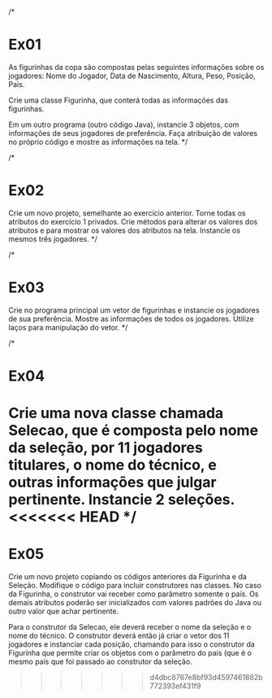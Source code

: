 /*
# Ex01 
As figurinhas da copa são compostas pelas seguintes informações sobre os jogadores: Nome do Jogador, Data de Nascimento, Altura, Peso, Posição, País.

Crie uma classe Figurinha, que conterá todas as informações das figurinhas.

Em um outro programa (outro código Java), instancie 3 objetos, com informações de seus jogadores de preferência. Faça atribuição de valores no próprio código e mostre as informações na tela.
*/

/*
# Ex02
Crie um novo projeto, semelhante ao exercício anterior. Torne todas os atributos do exercício 1 privados. Crie métodos para alterar os valores dos atributos e para mostrar os valores dos atributos na tela. Instancie os mesmos três jogadores.
*/

/*
# Ex03
Crie no programa principal um vetor de figurinhas e instancie os jogadores de sua preferência. Mostre as informações de todos os jogadores. Utilize laços para manipulação do vetor.
*/

/*
# Ex04
Crie uma nova classe chamada Selecao, que é composta pelo nome da seleção, por 11 jogadores titulares, o nome do técnico, e outras informações que julgar pertinente. Instancie 2 seleções.
<<<<<<< HEAD
*/
=======

# Ex05
Crie um novo projeto copiando os códigos anteriores da Figurinha e da Seleção. Modifique o código para incluir construtores nas classes. No caso da Figurinha, o construtor vai receber como parâmetro somente o país. Os demais atributos poderão ser inicializados com valores padrões do Java ou outro valor que achar pertinente.

Para o construtor da Selecao, ele deverá receber o nome da seleção e o nome do técnico. O construtor deverá então já criar o vetor dos 11 jogadores e instanciar cada posição, chamando para isso o construtor da Figurinha que permite criar os objetos com o parâmetro do país (que é o mesmo país que foi passado ao construtor da seleção.
>>>>>>> d4dbc8767e8bf93d4597461882b772393ef431f9
